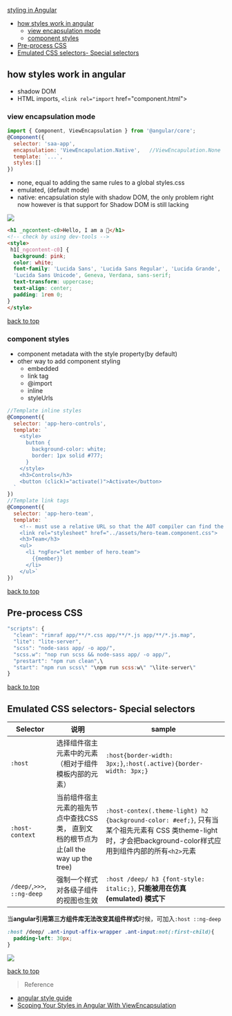 [styling in Angular](#top)

- [how styles work in angular](#how-styles-work-in-angular)
  - [view encapsulation mode](#view-encapsulation-mode)
  - [component styles](#component-styles)
- [Pre-process CSS](#pre-process-css)
- [Emulated CSS selectors- Special selectors](#emulated-css-selectors--special-selectors)

## how styles work in angular

- shadow DOM
- HTML imports, `<link rel="import` href="component.html">

### view encapsulation mode

```javascript
import { Component, ViewEncapsulation } from '@angular/core';
@Component({
  selector: 'saa-app',
  encapsulation: 'ViewEncapulation.Native',   //ViewEncapulation.None
  template: `...`,
  styles:[]
})
```

- none, equal to adding the same rules to a global styles.css
- emulated, (default mode)
- native: encapsulation style with shadow DOM, the only problem right now however is that support for Shadow DOM is still lacking

![](https://i.imgur.com/ZhtES5g.png)

```html
<h1 _ngcontent-c0>Hello, I am a 🐰</h1>
<!-- check by using dev-tools -->
<style>
 h1[_ngcontent-c0] {
  background: pink;
  color: white;
  font-family: 'Lucida Sans', 'Lucida Sans Regular', 'Lucida Grande',
  'Lucida Sans Unicode', Geneva, Verdana, sans-serif;
  text-transform: uppercase;
  text-align: center;
  padding: 1rem 0;
}
</style>
```

[back to top](#top)

### component styles

- component metadata with the style property(by default)
- other way to add component styling
  - embedded
  - link tag
  - @import
  - inline
  - styleUrls

```javascript
//Template inline styles
@Component({
  selector: 'app-hero-controls',
  template: `
    <style>
      button {
        background-color: white;
        border: 1px solid #777;
      }
    </style>
    <h3>Controls</h3>
    <button (click)="activate()">Activate</button>
  `
})
//Template link tags
@Component({
  selector: 'app-hero-team',
  template: `
    <!-- must use a relative URL so that the AOT compiler can find the stylesheet -->
    <link rel="stylesheet" href="../assets/hero-team.component.css">
    <h3>Team</h3>
    <ul>
      <li *ngFor="let member of hero.team">
        {{member}}
      </li>
    </ul>`
})
```

[back to top](#top)

## Pre-process CSS

```javascript
"scripts": {
  "clean": "rimraf app/**/*.css app/**/*.js app/**/*.js.map",
  "lite": "lite-server",
  "scss": "node-sass app/ -o app/",
  "scss.w": "nop run scss && node-sass app/ -o app/",
  "prestart": "npm run clean",\
  "start": "npm run scss\" "\npm run scss:w\" "\lite-server\"
}
```

[back to top](#top)

## Emulated CSS selectors- Special selectors

Selector|说明|sample
---|---|---
`:host`|选择组件宿主元素中的元素（相对于组件模板内部的元素）|`:host{border-width: 3px;}`,`:host(.active){border-width: 3px;}`
`:host-context`|当前组件宿主元素的祖先节点中查找CSS类， 直到文档的根节点为止(all the way up the tree)|`:host-contex(.theme-light) h2 {background-color: #eef;}`, 只有当某个祖先元素有 CSS 类theme-light时，才会把background-color样式应用到组件内部的所有`<h2>`元素
`/deep/`,`>>>`, `::ng-deep`|强制一个样式对各级子组件的视图也生效|`:host /deep/ h3 {font-style: italic;}`, **只能被用在仿真 (emulated) 模式下**

当**angular引用第三方组件库无法改变其组件样式**时候，可加入`:host ::ng-deep`

```css
:host /deep/ .ant-input-affix-wrapper .ant-input:not(:first-child){
  padding-left: 30px;
}
```

![](https://i.imgur.com/FWF5RHv.png)

[back to top](#top)

> Reference
- [angular style guide](https://angular.io/guide/styleguide)
- [Scoping Your Styles in Angular With ViewEncapsulation](https://alligator.io/angular/viewencapsulation/)
